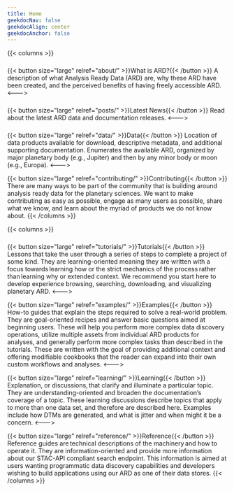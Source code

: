 ```yaml
---
title: Home
geekdocNav: false
geekdocAlign: center
geekdocAnchor: false
---
```


<!-- markdownlint-capture -->

<!-- markdownlint-restore -->

{{< columns >}}

### 
{{< button size="large" relref="about/" >}}What is ARD?{{< /button >}}
A description of what Analysis Ready Data (ARD) are, why these ARD have been created, and the perceived benefits of having freely accessible ARD.
<--->
###

{{< button size="large" relref="posts/" >}}Latest News{{< /button >}}
Read about the latest ARD data and documentation releases.
<--->

### 

{{< button size="large" relref="data/" >}}Data{{< /button >}}
Location of data products available for download, descriptive metadata, and additional supporting documentation. Enumerates the available ARD, organized by major planetary body (e.g., Jupiter) and then by any minor body or moon (e.g., Europa).
<--->

{{< button size="large" relref="contributing/" >}}Contributing{{< /button >}}
There are many ways to be part of the community that is building around analysis ready data for the planetary sciences. We want to make contributing as easy as possible, engage as many users as possible, share what we know, and learn about the myriad of products we do not know about.
{{< /columns >}}

{{< columns >}}
### 
{{< button size="large" relref="tutorials/" >}}Tutorials{{< /button >}}
Lessons that take the user through a series of steps to complete a project of some kind. They are learning-oriented meaning they are written with a focus towards learning how or the strict mechanics of the process rather than learning why or extended context. We recommend you start here to develop experience browsing, searching, downloading, and visualizing planetary ARD.
<--->

{{< button size="large" relref="examples/" >}}Examples{{< /button >}}
How-to guides that explain the steps required to solve a real-world problem. They are goal-oriented recipes and answer basic questions aimed at beginning users. These will help you perform more complex data discovery operations, utilize multiple assets from individual ARD products for analyses, and generally perform more complex tasks than described in the tutorials. These are written with the goal of providing additional context and offering modifiable cookbooks that the reader can expand into their own custom workflows and analyses.
<--->

{{< button size="large" relref="learning/" >}}Learning{{< /button >}}
Explanation, or discussions, that clarify and illuminate a particular topic. They are understanding-oriented and broaden the documentation’s coverage of a topic. These learning discussions describe topics that apply to more than one data set, and therefore are described here. Examples include how DTMs are generated, and what is jitter and when might it be a concern. 
<--->

{{< button size="large" relref="reference/" >}}Reference{{< /button >}}
Reference guides are technical descriptions of the machinery and how to operate it. They are information-oriented and provide more information about our STAC-API compliant search endpoint. This information is aimed at users wanting programmatic data discovery capabilities and developers wishing to build applications using our ARD as one of their data stores.
{{< /columns >}}
